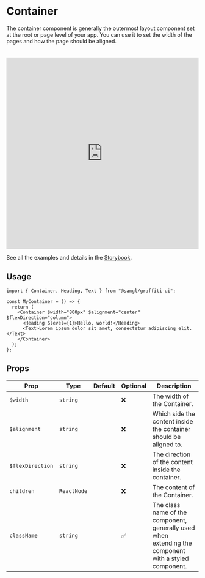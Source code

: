 # Container

The container component is generally the outermost layout component set at the root or page level of your app. You can use it to set the width of the pages and how the page should be aligned.

<iframe src="https://samhynds.github.io/graffiti-ui/storybook?path=/story/layout-container--center-container&viewMode=story&shortcuts=false&singleStory=true"
     style="width:100%; height:500px; border:0; margin-top: 20px;"
     title="graffiti-container-example-1"
   ></iframe>

See all the examples and details in the [Storybook](https://samhynds.github.io/graffiti-ui/storybook?path=/docs/layout-container--docs).

## Usage

```tsx
import { Container, Heading, Text } from "@samgl/graffiti-ui";

const MyContainer = () => {
  return (
    <Container $width="800px" $alignment="center" $flexDirection="column">
      <Heading $level={1}>Hello, world!</Heading>
      <Text>Lorem ipsum dolor sit amet, consectetur adipiscing elit.</Text>
    </Container>
  );
};
```

## Props

| Prop             | Type        | Default | Optional | Description                                                                                           |
| ---------------- | ----------- | ------- | -------- | ----------------------------------------------------------------------------------------------------- |
| `$width`         | `string`    |         | ❌       | The width of the Container.                                                                           |
| `$alignment`     | `string`    |         | ❌       | Which side the content inside the container should be aligned to.                                     |
| `$flexDirection` | `string`    |         | ❌       | The direction of the content inside the container.                                                    |
| `children`       | `ReactNode` |         | ❌       | The content of the Container.                                                                         |
| `className`      | `string`    |         | ✅       | The class name of the component, generally used when extending the component with a styled component. |
